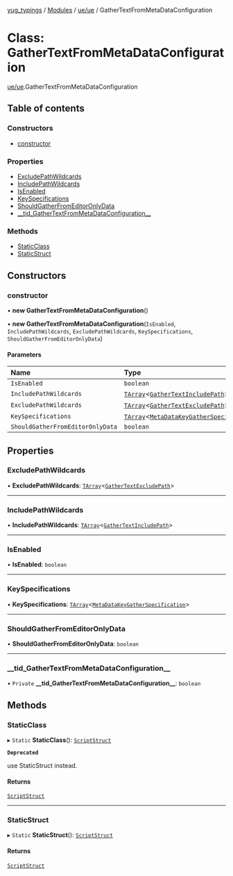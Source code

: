 [yug_typings](../README.md) / [Modules](../modules.md) / [ue/ue](../modules/ue_ue.md) / GatherTextFromMetaDataConfiguration

# Class: GatherTextFromMetaDataConfiguration

[ue/ue](../modules/ue_ue.md).GatherTextFromMetaDataConfiguration

## Table of contents

### Constructors

- [constructor](ue_ue.GatherTextFromMetaDataConfiguration.md#constructor)

### Properties

- [ExcludePathWildcards](ue_ue.GatherTextFromMetaDataConfiguration.md#excludepathwildcards)
- [IncludePathWildcards](ue_ue.GatherTextFromMetaDataConfiguration.md#includepathwildcards)
- [IsEnabled](ue_ue.GatherTextFromMetaDataConfiguration.md#isenabled)
- [KeySpecifications](ue_ue.GatherTextFromMetaDataConfiguration.md#keyspecifications)
- [ShouldGatherFromEditorOnlyData](ue_ue.GatherTextFromMetaDataConfiguration.md#shouldgatherfromeditoronlydata)
- [\_\_tid\_GatherTextFromMetaDataConfiguration\_\_](ue_ue.GatherTextFromMetaDataConfiguration.md#__tid_gathertextfrommetadataconfiguration__)

### Methods

- [StaticClass](ue_ue.GatherTextFromMetaDataConfiguration.md#staticclass)
- [StaticStruct](ue_ue.GatherTextFromMetaDataConfiguration.md#staticstruct)

## Constructors

### constructor

• **new GatherTextFromMetaDataConfiguration**()

• **new GatherTextFromMetaDataConfiguration**(`IsEnabled`, `IncludePathWildcards`, `ExcludePathWildcards`, `KeySpecifications`, `ShouldGatherFromEditorOnlyData`)

#### Parameters

| Name | Type |
| :------ | :------ |
| `IsEnabled` | `boolean` |
| `IncludePathWildcards` | [`TArray`](../interfaces/ue_puerts.TArray.md)<[`GatherTextIncludePath`](ue_ue.GatherTextIncludePath.md)\> |
| `ExcludePathWildcards` | [`TArray`](../interfaces/ue_puerts.TArray.md)<[`GatherTextExcludePath`](ue_ue.GatherTextExcludePath.md)\> |
| `KeySpecifications` | [`TArray`](../interfaces/ue_puerts.TArray.md)<[`MetaDataKeyGatherSpecification`](ue_ue.MetaDataKeyGatherSpecification.md)\> |
| `ShouldGatherFromEditorOnlyData` | `boolean` |

## Properties

### ExcludePathWildcards

• **ExcludePathWildcards**: [`TArray`](../interfaces/ue_puerts.TArray.md)<[`GatherTextExcludePath`](ue_ue.GatherTextExcludePath.md)\>

___

### IncludePathWildcards

• **IncludePathWildcards**: [`TArray`](../interfaces/ue_puerts.TArray.md)<[`GatherTextIncludePath`](ue_ue.GatherTextIncludePath.md)\>

___

### IsEnabled

• **IsEnabled**: `boolean`

___

### KeySpecifications

• **KeySpecifications**: [`TArray`](../interfaces/ue_puerts.TArray.md)<[`MetaDataKeyGatherSpecification`](ue_ue.MetaDataKeyGatherSpecification.md)\>

___

### ShouldGatherFromEditorOnlyData

• **ShouldGatherFromEditorOnlyData**: `boolean`

___

### \_\_tid\_GatherTextFromMetaDataConfiguration\_\_

• `Private` **\_\_tid\_GatherTextFromMetaDataConfiguration\_\_**: `boolean`

## Methods

### StaticClass

▸ `Static` **StaticClass**(): [`ScriptStruct`](ue_ue.ScriptStruct.md)

**`Deprecated`**

use StaticStruct instead.

#### Returns

[`ScriptStruct`](ue_ue.ScriptStruct.md)

___

### StaticStruct

▸ `Static` **StaticStruct**(): [`ScriptStruct`](ue_ue.ScriptStruct.md)

#### Returns

[`ScriptStruct`](ue_ue.ScriptStruct.md)
